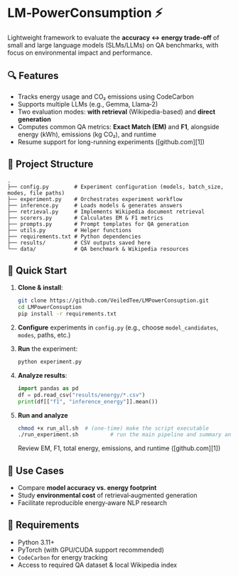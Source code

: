 # LM‑PowerConsumption ⚡

Lightweight framework to evaluate the **accuracy ↔️ energy trade-off** of small and large language models (SLMs/LLMs) on QA benchmarks, with focus on environmental impact and performance.

## 🔍 Features

* Tracks energy usage and CO₂ emissions using CodeCarbon
* Supports multiple LLMs (e.g., Gemma, Llama‑2)
* Two evaluation modes: **with retrieval** (Wikipedia-based) and **direct generation**
* Computes common QA metrics: **Exact Match (EM)** and **F1**, alongside energy (kWh), emissions (kg CO₂), and runtime
* Resume support for long-running experiments ([github.com][1])

## 📁 Project Structure

```
.
├── config.py        # Experiment configuration (models, batch_size, modes, file paths)
├── experiment.py    # Orchestrates experiment workflow
├── inference.py     # Loads models & generates answers
├── retrieval.py     # Implements Wikipedia document retrieval
├── scorers.py       # Calculates EM & F1 metrics
├── prompts.py       # Prompt templates for QA generation
├── utils.py         # Helper functions
├── requirements.txt # Python dependencies
├── results/         # CSV outputs saved here
└── data/            # QA benchmark & Wikipedia resources
```

## 🚀 Quick Start

1. **Clone & install**:

   ```bash
   git clone https://github.com/VeiledTee/LMPowerConsuption.git
   cd LMPowerConsuption
   pip install -r requirements.txt
   ```
2. **Configure** experiments in `config.py` (e.g., choose `model_candidates`, `modes`, paths, etc.)
3. **Run** the experiment:

   ```bash
   python experiment.py
   ```
4. **Analyze results**:

   ```python
   import pandas as pd
   df = pd.read_csv("results/energy/*.csv")
   print(df[["f1", "inference_energy"]].mean())
   ```
5. **Run and analyze**
    ```bash
    chmod +x run_all.sh  # (one-time) make the script executable
    ./run_experiment.sh          # run the main pipeline and summary analysis
    ```

   Review EM, F1, total energy, emissions, and runtime ([github.com][1])

## 🎯 Use Cases

* Compare **model accuracy vs. energy footprint**
* Study **environmental cost** of retrieval‑augmented generation
* Facilitate reproducible energy‑aware NLP research

## 📌 Requirements

* Python 3.11+
* PyTorch (with GPU/CUDA support recommended)
* `CodeCarbon` for energy tracking
* Access to required QA dataset & local Wikipedia index